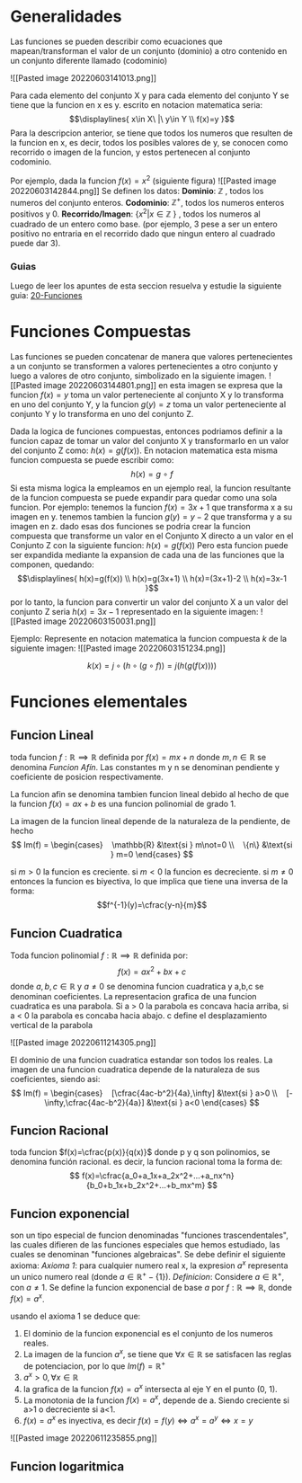 # Generalidades

Las funciones se pueden describir como ecuaciones que mapean/transforman el valor de un conjunto (dominio) a otro contenido en un conjunto diferente llamado (codominio)

![[Pasted image 20220603141013.png]]


Para cada elemento del conjunto X y para cada elemento del conjunto Y se tiene que la funcion en x es y. escrito en notacion matematica seria:$$\displaylines{
x\in X\ |\ y\in Y \\
f(x)=y
}$$
Para la descripcion anterior, se tiene que todos los numeros que resulten de la funcion en x, es decir, todos los posibles valores de y, se conocen como recorrido o imagen de la funcion, y estos pertenecen al conjunto codominio.

Por ejemplo, dada la funcion $f(x)=x^2$ (siguiente figura)
![[Pasted image 20220603142844.png]]
Se definen los datos:
**Dominio**: $\mathbb{Z}$ , todos los numeros del conjunto enteros.
**Codominio**: $\mathbb{Z}^+$, todos los numeros enteros positivos y 0.
**Recorrido/Imagen**: {$x^2|x\in\mathbb{Z}$ } , todos los numeros al cuadrado de un entero como base. (por ejemplo, 3 pese a ser un entero positivo no entraria en el recorrido dado que ningun entero al cuadrado puede dar 3).

### Guias
Luego de leer los apuntes de esta seccion resuelva y estudie la siguiente guia:
[20-Funciones](obsidian://open?vault=Obsidian&file=Ingenieria%2FMatematicas%2Fguias%2F20%20Funciones.pdf)



# Funciones Compuestas
Las funciones se pueden concatenar de manera que valores pertenecientes a un conjunto se transformen a valores pertenecientes a otro conjunto y luego a valores de otro conjunto, simbolizado en la siguiente imagen.
![[Pasted image 20220603144801.png]]
en esta imagen se expresa que la funcion $f(x)=y$ toma un valor perteneciente al conjunto X y lo transforma en uno del conjunto Y, y la funcion $g(y)=z$ toma un valor perteneciente al conjunto Y y lo transforma en uno del conjunto Z.

Dada la logica de funciones compuestas, entonces podriamos definir a la funcion capaz de tomar un valor del conjunto X y transformarlo en un valor del conjunto Z como: $h(x)=g(f(x))$.
En notacion matematica esta misma funcion compuesta se puede escribir como:$$h(x)=g\ \circ\ f$$
Si esta misma logica la empleamos en un ejemplo real, la funcion resultante de la funcion compuesta se puede expandir para quedar como una sola funcion. 
Por ejemplo:
tenemos la funcion $f(x)=3x+1$ que transforma x a su imagen en y.
tenemos tambien la funcion $g(y)=y-2$ que transforma y a su imagen en z.
dado esas dos funciones se podria crear la funcion compuesta que transforme un valor en el Conjunto X directo a un valor en el Conjunto Z con la siguiente funcion:
$h(x)=g(f(x))$
Pero esta funcion puede ser expandida mediante la expansion de cada una de las funciones que la componen, quedando: $$\displaylines{
h(x)=g(f(x)) \\
h(x)=g(3x+1) \\
h(x)=(3x+1)-2 \\
h(x)=3x-1
}$$
por lo tanto, la funcion para convertir un valor del conjunto X a un valor del conjunto Z seria $h(x)=3x-1$  representado en la siguiente imagen:
![[Pasted image 20220603150031.png]]

Ejemplo:
Represente en notacion matematica la funcion compuesta $k$ de la siguiente imagen:
![[Pasted image 20220603151234.png]]

$$k(x)=j\circ{(h\circ{(g\circ{f)})}}=j(h(g(f(x))))$$

# Funciones elementales
## Funcion Lineal
toda funcion $f:\mathbb{R}\implies\mathbb{R}$ definida por $f(x)=mx+n$ donde $m,n\in\mathbb{R}$ se denomina *Funcion Afín*. Las constantes m y n se denominan pendiente y coeficiente de posicion respectivamente.

La funcion afin se denomina tambien funcion lineal debido al hecho de que la funcion $f(x)=ax+b$ es una funcion polinomial de grado 1.

La imagen de la funcion lineal depende de la naturaleza de la pendiente, de hecho
$$
Im(f) = \begin{cases}  
   \mathbb{R} &\text{si } m\not=0 \\  
   \{n\} &\text{si } m=0 
\end{cases}
$$

si $m>0$ la funcion es creciente.
si $m<0$ la funcion es decreciente.
si $m\not=0$ entonces la funcion es biyectiva, lo que implica que tiene una inversa de la forma:$$f^{-1}(y)=\cfrac{y-n}{m}$$



## Funcion Cuadratica
Toda funcion polinomial $f:\mathbb{R}\implies\mathbb{R}$ definida por:$$f(x)=ax^2+bx+c$$
donde $a,b,c\in\mathbb{R}$ y $a\not=0$  se denomina funcion cuadratica y a,b,c se denominan coeficientes.
La representacion grafica de una funcion cuadratica es una parabola. Si a > 0 la parabola es concava hacia arriba, si a < 0 la parabola es concaba hacia abajo. c define el desplazamiento vertical de la parabola

![[Pasted image 20220611214305.png]]

El dominio de una funcion cuadratica estandar son todos los reales.
La imagen de una funcion cuadratica depende de la naturaleza de sus coeficientes, siendo asi: $$
Im(f) = \begin{cases}  
   [\cfrac{4ac-b^2}{4a},\infty] &\text{si } a>0 \\  
   [-\infty,\cfrac{4ac-b^2}{4a}] &\text{si } a<0 
\end{cases}
$$


## Funcion Racional
toda funcion $f(x)=\cfrac{p(x)}{q(x)}$ donde p y q son polinomios, se denomina función racional.
es decir, la funcion racional toma la forma de: $$
f(x)=\cfrac{a_0+a_1x+a_2x^2+...+a_nx^n}{b_0+b_1x+b_2x^2+...+b_mx^m}
$$

## Funcion exponencial
son un tipo especial de funcion denominadas "funciones trascendentales", las cuales difieren de las funciones especiales que hemos estudiado, las cuales se denominan "funciones algebraicas".
Se debe definir el siguiente axioma:
*Axioma 1*: para cualquier numero real x, la expresion $a^x$ representa un unico numero real (donde $a\in\mathbb{R}^+-\{1\}$).
*Definicion*: Considere $a\in\mathbb{R}^+$, con $a\not=1$. Se define la funcion exponencial de base $a\text{ por }f:\mathbb{R}\implies\mathbb{R}$, donde $f(x)=a^x$.

usando el axioma 1 se deduce que:
1. El dominio de la funcion exponencial es el conjunto de los numeros reales.
2. La imagen de la funcion $a^x$, se tiene que $\forall{x}\in\mathbb{R}$ se satisfacen las reglas de potenciacion, por lo que $Im(f)=\mathbb{R}^+$ 
3. $a^x>0,\forall{x}\in\mathbb{R}$ 
4. la grafica de la funcion $f(x)=a^x$ intersecta al eje Y en el punto (0, 1).
5. La monotonia de la funcion $f(x)=a^x$, depende de a. Siendo creciente si a>1 o decreciente si a<1.
6. $f(x)=a^x$ es inyectiva, es decir $f(x)=f(y)\iff{a^x}=a^y\iff{x}=y$

![[Pasted image 20220611235855.png]]



## Funcion logaritmica